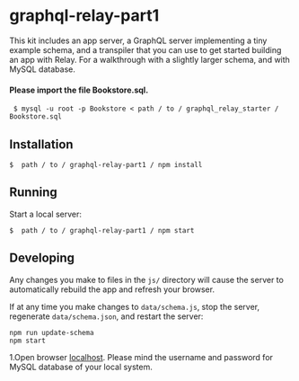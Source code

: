 # graphql-relay-part1

This kit includes an app server, a GraphQL server implementing a tiny example schema, and a transpiler that you can use to get started building an app with Relay. For a walkthrough with a slightly larger schema, and with MySQL database.

#### Please import the file Bookstore.sql. 
``` $ mysql -u root -p Bookstore < path / to / graphql_relay_starter / Bookstore.sql```

## Installation

```
$  path / to / graphql-relay-part1 / npm install
```
## Running

Start a local server:

``` 
$  path / to / graphql-relay-part1 / npm start
```

## Developing

Any changes you make to files in the `js/` directory will cause the server to
automatically rebuild the app and refresh your browser.

If at any time you make changes to `data/schema.js`, stop the server,
regenerate `data/schema.json`, and restart the server:

```
npm run update-schema
npm start
```
1.Open browser [localhost](http://localhost:3000/). Please mind the username and password for MySQL database of your local system.
